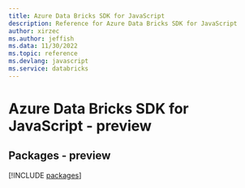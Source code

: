 ```yaml
---
title: Azure Data Bricks SDK for JavaScript
description: Reference for Azure Data Bricks SDK for JavaScript
author: xirzec
ms.author: jeffish
ms.data: 11/30/2022
ms.topic: reference
ms.devlang: javascript
ms.service: databricks
---
```

# Azure Data Bricks SDK for JavaScript - preview
## Packages - preview
[!INCLUDE [packages](data-bricks-index.md)]